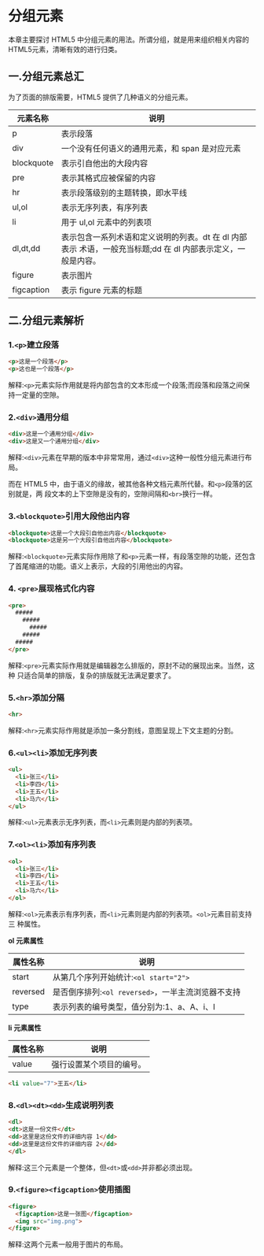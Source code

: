 # 分组元素

本章主要探讨 HTML5 中分组元素的用法。所谓分组，就是用来组织相关内容的HTML5元素，清晰有效的进行归类。

## 一.分组元素总汇

为了页面的排版需要，HTML5 提供了几种语义的分组元素。

| 元素名称 | 说明 |
| ---- | ---- |
| p | 表示段落 |
| div | 一个没有任何语义的通用元素，和 span 是对应元素 |
| blockquote | 表示引自他出的大段内容 |
| pre | 表示其格式应被保留的内容 |
| hr | 表示段落级别的主题转换，即水平线 |
| ul,ol | 表示无序列表，有序列表 |
| li | 用于 ul,ol 元素中的列表项 |
| dl,dt,dd | 表示包含一系列术语和定义说明的列表。dt 在 dl 内部表示 术语，一般充当标题;dd 在 dl 内部表示定义，一般是内容。 |
| figure | 表示图片 |
| figcaption | 表示 figure 元素的标题 |

## 二.分组元素解析 

### 1.`<p>`建立段落

```html
<p>这是一个段落</p>
<p>这也是一个段落</p>
```
解释:`<p>`元素实际作用就是将内部包含的文本形成一个段落;而段落和段落之间保持一定量的空隙。

### 2.`<div>`通用分组

```html
<div>这是一个通用分组</div>
<div>这是又一个通用分组</div>
```

解释:`<div>`元素在早期的版本中非常常用，通过`<div>`这种一般性分组元素进行布局。

而在 HTML5 中，由于语义的缘故，被其他各种文档元素所代替。和`<p>`段落的区别就是，两 段文本的上下空隙是没有的，空隙间隔和`<br>`换行一样。

### 3.`<blockquote>`引用大段他出内容 

```html
<blockquote>这是一个大段引自他出内容</blockquote>
<blockquote>这是另一个大段引自他出内容</blockquote> 
```

解释:`<blockquote>`元素实际作用除了和`<p>`元素一样，有段落空隙的功能，还包含了首尾缩进的功能。语义上表示，大段的引用他出的内容。

### 4. `<pre>`展现格式化内容

```html
<pre>
  #####
    #####
      #####
    #####
  ##### 
</pre>
```

解释:`<pre>`元素实际作用就是编辑器怎么排版的，原封不动的展现出来。当然，这种 只适合简单的排版，复杂的排版就无法满足要求了。

### 5.`<hr>`添加分隔

```html
<hr>
```

解释:`<hr>`元素实际作用就是添加一条分割线，意图呈现上下文主题的分割。

### 6.`<ul><li>`添加无序列表 

```html
<ul>
  <li>张三</li> 
  <li>李四</li> 
  <li>王五</li> 
  <li>马六</li>
</ul>
```

解释:`<ul>`元素表示无序列表，而`<li>`元素则是内部的列表项。

### 7.`<ol><li>`添加有序列表

```html
<ol>
  <li>张三</li> 
  <li>李四</li> 
  <li>王五</li> 
  <li>马六</li>
</ol>
```

解释:`<ol>`元素表示有序列表，而`<li>`元素则是内部的列表项。`<ol>`元素目前支持三 种属性。

**ol 元素属性**

| 属性名称 | 说明 |
| ---- | ---- |
| start | 从第几个序列开始统计:`<ol start="2">` |
| reversed | 是否倒序排列:`<ol reversed>`，一半主流浏览器不支持 |
| type | 表示列表的编号类型，值分别为:1、a、A、i、I |
    
**li 元素属性**

| 属性名称 | 说明 |
| ---- | ---- |
| value | 强行设置某个项目的编号。 |

```html
<li value="7">王五</li>
```

### 8.`<dl><dt><dd>`生成说明列表

```html
<dl>
<dt>这是一份文件</dt>
<dd>这里是这份文件的详细内容 1</dd>
<dd>这里是这份文件的详细内容 2</dd>
</dl>
```

解释:这三个元素是一个整体，但`<dt>`或`<dd>`并非都必须出现。

### 9.`<figure><figcaption>`使用插图 

```html
<figure>
  <figcaption>这是一张图</figcaption>
  <img src="img.png">
</figure>
```

解释:这两个元素一般用于图片的布局。
